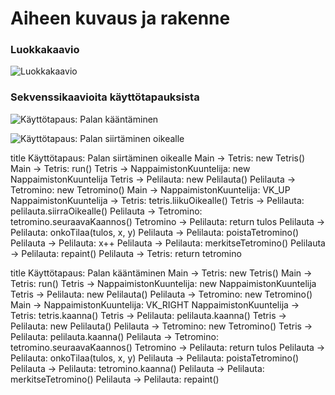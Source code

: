 # Aiheen kuvaus ja rakenne

### Luokkakaavio

![Luokkakaavio](https://yuml.me/bf80dc51)


### Sekvenssikaavioita käyttötapauksista

![Käyttötapaus: Palan kääntäminen](https://www.websequencediagrams.com/cgi-bin/cdraw?lz=dGl0bGUgS8OkeXR0w7Z0YXBhdXM6IFBhbGFuIGvDpMOkbnTDpG1pbmVuCk1haW4gLT4gVGV0cmlzOiBuZXcABQcoKQAMEXJ1bigpCgAlBiAtPiBOYXBwYWltaXN0b25LdXVudGVsaWphAD8GAAYWADILUGVsaWxhdXQAKQcABgkoKQoAEgkAgRIIb21pbm8AgRMKAAoFAIEVCwBwGFZLX1JJR0hUCgCBExYAgWwMdACBewUua2Fhbm5hAIFYDQCBHQtwAIErCAAJHwCBGDgATSgAgggYdACCIwguc2V1cmFhdmFLYWFubm9zAIMvBwCCQgUAgm0PcmV0dXJuIHR1bG9zAIJrDgCDFgtvbmtvVGlsYWEoACMFLCB4LCB5AIMZDwCCHAxvaXN0YQCDHgwAQRgAgSgKAIFHFgCEGgttZXJraXRzZQAzJHJlcGFpbnQoKQ&s=napkin)

![Käyttötapaus: Palan siirtäminen oikealle](https://www.websequencediagrams.com/cgi-bin/cdraw?lz=dGl0bGUgS8OkeXR0w7Z0YXBhdXM6IFBhbGFuIGvDpMOkbnTDpG1pbmVuCk1haW4gLT4gVGV0cmlzOiBuZXcABQcoKQAMEXJ1bigpCgAlBiAtPiBOYXBwYWltaXN0b25LdXVudGVsaWphAD8GAAYWADILUGVsaWxhdXQAKQcABgkoKQoAEgkAgRIIb21pbm8AgRMKAAoFAIEVCwBwGFZLX1JJR0hUCgCBExYAgWwMdACBewUua2Fhbm5hAIFYDQCBHQtwAIErCAAeCgCBExh0AIEuCC5zZXVyYWF2YUthYW5ub3MAgjoHAIFNBQCBeA9yZXR1cm4gdHVsb3MAgXYOAIIhC29ua29UaWxhYSgAIwUsIHgsIHkAgiQPAIEnDG9pc3RhAIIpDABBGACBKAoAgUcWAIMlC21lcmtpdHNlADMkcmVwYWludCgp&s=napkin)

title Käyttötapaus: Palan siirtäminen oikealle
Main -> Tetris: new Tetris()
Main -> Tetris: run()
Tetris -> NappaimistonKuuntelija: new NappaimistonKuuntelija
Tetris -> Pelilauta: new Pelilauta()
Pelilauta -> Tetromino: new Tetromino()
Main -> NappaimistonKuuntelija: VK_UP
NappaimistonKuuntelija -> Tetris: tetris.liikuOikealle()
Tetris -> Pelilauta: pelilauta.siirraOikealle()
Pelilauta -> Tetromino: tetromino.seuraavaKaannos()
Tetromino -> Pelilauta: return tulos
Pelilauta -> Pelilauta: onkoTilaa(tulos, x, y)
Pelilauta -> Pelilauta: poistaTetromino()
Pelilauta -> Pelilauta: x++
Pelilauta -> Pelilauta: merkitseTetromino()
Pelilauta -> Pelilauta: repaint()
Pelilauta -> Tetris: return tetromino

title Käyttötapaus: Palan kääntäminen
Main -> Tetris: new Tetris()
Main -> Tetris: run()
Tetris -> NappaimistonKuuntelija: new NappaimistonKuuntelija
Tetris -> Pelilauta: new Pelilauta()
Pelilauta -> Tetromino: new Tetromino()
Main -> NappaimistonKuuntelija: VK_RIGHT
NappaimistonKuuntelija -> Tetris: tetris.kaanna()
Tetris -> Pelilauta: pelilauta.kaanna()
Tetris -> Pelilauta: new Pelilauta()
Pelilauta -> Tetromino: new Tetromino()
Tetris -> Pelilauta: pelilauta.kaanna()
Pelilauta -> Tetromino: tetromino.seuraavaKaannos()
Tetromino -> Pelilauta: return tulos
Pelilauta -> Pelilauta: onkoTilaa(tulos, x, y)
Pelilauta -> Pelilauta: poistaTetromino()
Pelilauta -> Pelilauta: tetromino.kaanna()
Pelilauta -> Pelilauta: merkitseTetromino()
Pelilauta -> Pelilauta: repaint()
